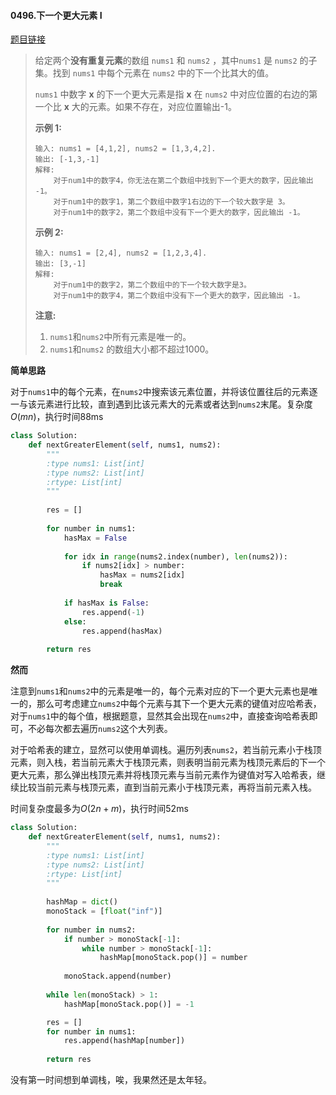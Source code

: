 #### 0496.下一个更大元素 I
[题目链接](https://leetcode-cn.com/problems/next-greater-element-i/)
> 给定两个**没有重复元素**的数组 `nums1` 和 `nums2` ，其中`nums1` 是 `nums2` 的子集。找到 `nums1` 中每个元素在 `nums2` 中的下一个比其大的值。
>
> `nums1` 中数字 **x** 的下一个更大元素是指 **x** 在 `nums2` 中对应位置的右边的第一个比 **x** 大的元素。如果不存在，对应位置输出-1。
>
> **示例 1:**
>
> ```
> 输入: nums1 = [4,1,2], nums2 = [1,3,4,2].
> 输出: [-1,3,-1]
> 解释:
>     对于num1中的数字4，你无法在第二个数组中找到下一个更大的数字，因此输出 -1。
>     对于num1中的数字1，第二个数组中数字1右边的下一个较大数字是 3。
>     对于num1中的数字2，第二个数组中没有下一个更大的数字，因此输出 -1。
> ```
>
> **示例 2:**
>
> ```
> 输入: nums1 = [2,4], nums2 = [1,2,3,4].
> 输出: [3,-1]
> 解释:
>     对于num1中的数字2，第二个数组中的下一个较大数字是3。
>     对于num1中的数字4，第二个数组中没有下一个更大的数字，因此输出 -1。
> ```
>
> **注意:**
>
> 1. `nums1`和`nums2`中所有元素是唯一的。
> 2. `nums1`和`nums2` 的数组大小都不超过1000。

**简单思路**

对于```nums1```中的每个元素，在```nums2```中搜索该元素位置，并将该位置往后的元素逐一与该元素进行比较，直到遇到比该元素大的元素或者达到```nums2```末尾。复杂度$O(mn)$，执行时间88ms

```python
class Solution:
    def nextGreaterElement(self, nums1, nums2):
        """
        :type nums1: List[int]
        :type nums2: List[int]
        :rtype: List[int]
        """
        
        res = []
        
        for number in nums1:
            hasMax = False
            
            for idx in range(nums2.index(number), len(nums2)):
                if nums2[idx] > number:
                    hasMax = nums2[idx]
                    break
            
            if hasMax is False:
                res.append(-1)
            else:
                res.append(hasMax)
            
        return res
```

**然而**

注意到```nums1```和```nums2```中的元素是唯一的，每个元素对应的下一个更大元素也是唯一的，那么可考虑建立```nums2```中每个元素与其下一个更大元素的键值对应哈希表，对于```nums1```中的每个值，根据题意，显然其会出现在```nums2```中，直接查询哈希表即可，不必每次都去遍历```nums2```这个大列表。

对于哈希表的建立，显然可以使用单调栈。遍历列表```nums2```，若当前元素小于栈顶元素，则入栈，若当前元素大于栈顶元素，则表明当前元素为栈顶元素后的下一个更大元素，那么弹出栈顶元素并将栈顶元素与当前元素作为键值对写入哈希表，继续比较当前元素与栈顶元素，直到当前元素小于栈顶元素，再将当前元素入栈。

时间复杂度最多为$O(2n+m)$，执行时间52ms

```python
class Solution:
    def nextGreaterElement(self, nums1, nums2):
        """
        :type nums1: List[int]
        :type nums2: List[int]
        :rtype: List[int]
        """
        
        hashMap = dict()
        monoStack = [float("inf")]
        
        for number in nums2:
            if number > monoStack[-1]:
                while number > monoStack[-1]:
                    hashMap[monoStack.pop()] = number
                    
            monoStack.append(number)
        
        while len(monoStack) > 1:
            hashMap[monoStack.pop()] = -1

        res = []
        for number in nums1:
            res.append(hashMap[number])
            
        return res
```

没有第一时间想到单调栈，唉，我果然还是太年轻。